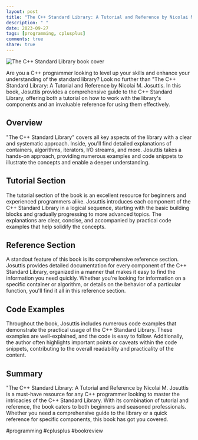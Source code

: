 ```yaml
---
layout: post
title: "The C++ Standard Library: A Tutorial and Reference by Nicolai M. Josuttis"
description: " "
date: 2023-09-27
tags: [programming, cplusplus]
comments: true
share: true
---
```


![The C++ Standard Library book cover](https://images-na.ssl-images-amazon.com/images/I/51QSkrUq0zL._SX381_BO1,204,203,200_.jpg)

Are you a C++ programmer looking to level up your skills and enhance your understanding of the standard library? Look no further than "The C++ Standard Library: A Tutorial and Reference by Nicolai M. Josuttis. In this book, Josuttis provides a comprehensive guide to the C++ Standard Library, offering both a tutorial on how to work with the library's components and an invaluable reference for using them effectively.

## Overview
"The C++ Standard Library" covers all key aspects of the library with a clear and systematic approach. Inside, you'll find detailed explanations of containers, algorithms, iterators, I/O streams, and more. Josuttis takes a hands-on approach, providing numerous examples and code snippets to illustrate the concepts and enable a deeper understanding.

## Tutorial Section
The tutorial section of the book is an excellent resource for beginners and experienced programmers alike. Josuttis introduces each component of the C++ Standard Library in a logical sequence, starting with the basic building blocks and gradually progressing to more advanced topics. The explanations are clear, concise, and accompanied by practical code examples that help solidify the concepts.

## Reference Section
A standout feature of this book is its comprehensive reference section. Josuttis provides detailed documentation for every component of the C++ Standard Library, organized in a manner that makes it easy to find the information you need quickly. Whether you're looking for information on a specific container or algorithm, or details on the behavior of a particular function, you'll find it all in this reference section.

## Code Examples
Throughout the book, Josuttis includes numerous code examples that demonstrate the practical usage of the C++ Standard Library. These examples are well-explained, and the code is easy to follow. Additionally, the author often highlights important points or caveats within the code snippets, contributing to the overall readability and practicality of the content.

## Summary
"The C++ Standard Library: A Tutorial and Reference by Nicolai M. Josuttis is a must-have resource for any C++ programmer looking to master the intricacies of the C++ Standard Library. With its combination of tutorial and reference, the book caters to both beginners and seasoned professionals. Whether you need a comprehensive guide to the library or a quick reference for specific components, this book has got you covered.

#programming #cplusplus #bookreview